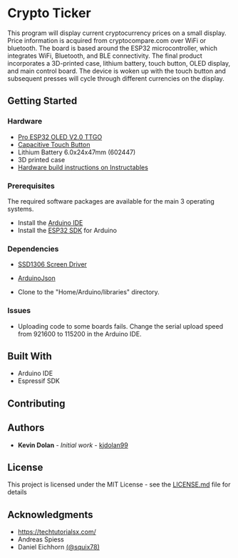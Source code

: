 # Crypto Ticker

This program will display current cryptocurrency prices on a small display. Price information is acquired from cryptocompare.com over WiFi or bluetooth. The board is based around the ESP32 microcontroller, which integrates WiFi, Bluetooth, and BLE connectivity. The final product incorporates a 3D-printed case, lithium battery, touch button, OLED display, and main control board. The device is woken up with the touch button and subsequent presses will cycle through different currencies on the display.

## Getting Started


### Hardware

* [Pro ESP32 OLED V2.0 TTGO](https://www.aliexpress.com/item/Lolin-ESP32-OLED-V2-0-Pro-ESP32-OLED-wemos-pour-Arduino-ESP32-OLED-WiFi-Modules-Bluetooth/32824819112.html)
* [Capacitive Touch Button](https://www.aliexpress.com/item/10-Pcs-TTP223-Touch-Key-Switch-Module-Touching-Button-Capacitive-Switches-Self-Locking-No-Locking-Module/32793578915.html)
* Lithium Battery 6.0x24x47mm (602447)
* 3D printed case
* [Hardware build instructions on Instructables]()

### Prerequisites

The required software packages are available for the main 3 operating systems.

* Install the [Arduino IDE](https://www.arduino.cc/en/Main/Software)
* Install  the [ESP32 SDK](https://learn.sparkfun.com/tutorials/esp32-thing-hookup-guide/installing-the-esp32-arduino-core) for Arduino

### Dependencies 

* [SSD1306 Screen Driver](https://github.com/ThingPulse/esp8266-oled-ssd1306)
* [ArduinoJson](https://github.com/bblanchon/ArduinoJson)

* Clone to the "Home/Arduino/libraries" directory.

### Issues

* Uploading code to some boards fails. Change the serial upload speed from 921600 to 115200 in the Arduino IDE.

## Built With

* Arduino IDE
* Espressif SDK

## Contributing

## Authors

* **Kevin Dolan** - *Initial work* - [kjdolan99](https://github.com/kjdolan99)

## License

This project is licensed under the MIT License - see the [LICENSE.md](LICENSE.md) file for details

## Acknowledgments

* https://techtutorialsx.com/
* Andreas Spiess
* Daniel Eichhorn [(@squix78)](https://github.com/squix78)


